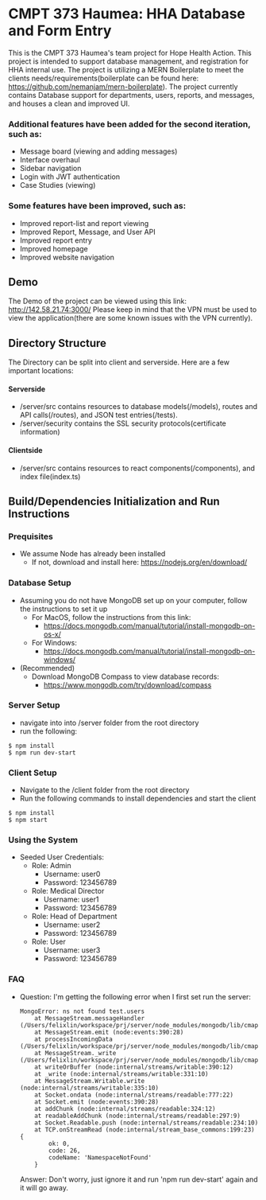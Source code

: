 # CMPT 373 Haumea: HHA Database and Form Entry

This is the CMPT 373 Haumea's team project for Hope Health Action. This project is intended to support database management, and registration for HHA internal use. The project is utilizing a MERN Boilerplate to meet the clients needs/requirements(boilerplate can be found here: https://github.com/nemanjam/mern-boilerplate). The project currently contains Database support for departments, users, reports, and messages, and houses a clean and improved UI. 

### Additional features have been added for the second iteration, such as:
- Message board (viewing and adding messages)
- Interface overhaul
- Sidebar navigation
- Login with JWT authentication
- Case Studies (viewing)

### Some features have been improved, such as:
- Improved report-list and report viewing
- Improved Report, Message, and User API
- Improved report entry
- Improved homepage
- Improved website navigation


## Demo

The Demo of the project can be viewed using this link: http://142.58.21.74:3000/
Please keep in mind that the VPN must be used to view the application(there are some known issues with the VPN currently).

## Directory Structure

The Directory can be split into client and serverside. Here are a few important locations:
#### Serverside
- /server/src contains resources to database models(/models), routes and API calls(/routes), and JSON test entries(/tests). 
- /server/security contains the SSL security protocols(certificate information)
#### Clientside
- /server/src contains resources to react components(/components), and index file(index.ts)

## Build/Dependencies Initialization and Run Instructions

### Prequisites
- We assume Node has already been installed
    - If not, download and install here: https://nodejs.org/en/download/

### Database Setup
- Assuming you do not have MongoDB set up on your computer, follow the instructions to set it up
    - For MacOS, follow the instructions from this link:
        - https://docs.mongodb.com/manual/tutorial/install-mongodb-on-os-x/
    - For Windows:
        - https://docs.mongodb.com/manual/tutorial/install-mongodb-on-windows/
- (Recommended)
    - Download MongoDB Compass to view database records:
        - https://www.mongodb.com/try/download/compass

### Server Setup
- navigate into into /server folder from the root directory
- run the following:
```
$ npm install
$ npm run dev-start
```

### Client Setup
- Navigate to the /client folder from the root directory
- Run the following commands to install dependencies and start the client
```
$ npm install
$ npm start
```

### Using the System
- Seeded User Credentials:
    - Role: Admin
        - Username: user0
        - Password: 123456789
    - Role: Medical Director
        - Username: user1
        - Password: 123456789
    - Role: Head of Department
        - Username: user2
        - Password: 123456789
    - Role: User
        - Username: user3
        - Password: 123456789


### FAQ
- Question: I'm getting the following error when I first set run the server:
    ```
    MongoError: ns not found test.users
        at MessageStream.messageHandler (/Users/felixlin/workspace/prj/server/node_modules/mongodb/lib/cmap/connection.js:299:20)
        at MessageStream.emit (node:events:390:28)
        at processIncomingData (/Users/felixlin/workspace/prj/server/node_modules/mongodb/lib/cmap/message_stream.js:144:12)
        at MessageStream._write (/Users/felixlin/workspace/prj/server/node_modules/mongodb/lib/cmap/message_stream.js:42:5)
        at writeOrBuffer (node:internal/streams/writable:390:12)
        at _write (node:internal/streams/writable:331:10)
        at MessageStream.Writable.write (node:internal/streams/writable:335:10)
        at Socket.ondata (node:internal/streams/readable:777:22)
        at Socket.emit (node:events:390:28)
        at addChunk (node:internal/streams/readable:324:12)
        at readableAddChunk (node:internal/streams/readable:297:9)
        at Socket.Readable.push (node:internal/streams/readable:234:10)
        at TCP.onStreamRead (node:internal/stream_base_commons:199:23) {
            ok: 0,
            code: 26,
            codeName: 'NamespaceNotFound'
        }
    ```
    Answer: Don't worry, just ignore it and run 'npm run dev-start' again and it will go away.